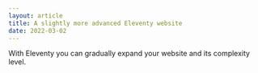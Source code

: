 ```yaml
---
layout: article
title: A slightly more advanced Eleventy website
date: 2022-03-02
---
```


With Eleventy you can gradually expand your website and its complexity level.